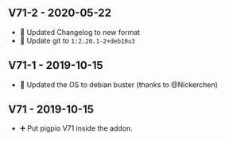 ## V71-2 - 2020-05-22

* 🔨 Updated Changelog to new format
* 🔼 Update git to `1:2.20.1-2+deb10u3`


## V71-1 - 2019-10-15

* 🔼 Updated the OS to debian buster (thanks to @Nickerchen)


## V71 - 2019-10-15

* ➕ Put pigpio V71 inside the addon.
